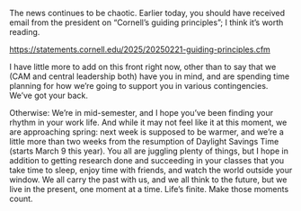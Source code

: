---
---

The news continues to be chaotic.  Earlier today, you should have received
email from the president on “Cornell’s guiding principles”; I think it’s worth
reading.
 
<https://statements.cornell.edu/2025/20250221-guiding-principles.cfm>
 
I have little more to add on this front right now, other than to say that we
(CAM and central leadership both) have you in mind, and are spending time
planning for how we’re going to support you in various contingencies.  We’ve
got your back.
 
Otherwise: We’re in mid-semester, and I hope you’ve been finding your rhythm in
your work life.  And while it may not feel like it at this moment, we are
approaching spring: next week is supposed to be warmer, and we’re a little more
than two weeks from the resumption of Daylight Savings Time (starts March 9
this year).  You all are juggling plenty of things, but I hope in addition to
getting research done and succeeding in your classes that you take time to
sleep, enjoy time with friends, and watch the world outside your window.  We
all carry the past with us, and we all think to the future, but we live in the
present, one moment at a time.  Life’s finite.  Make those moments count.
 
